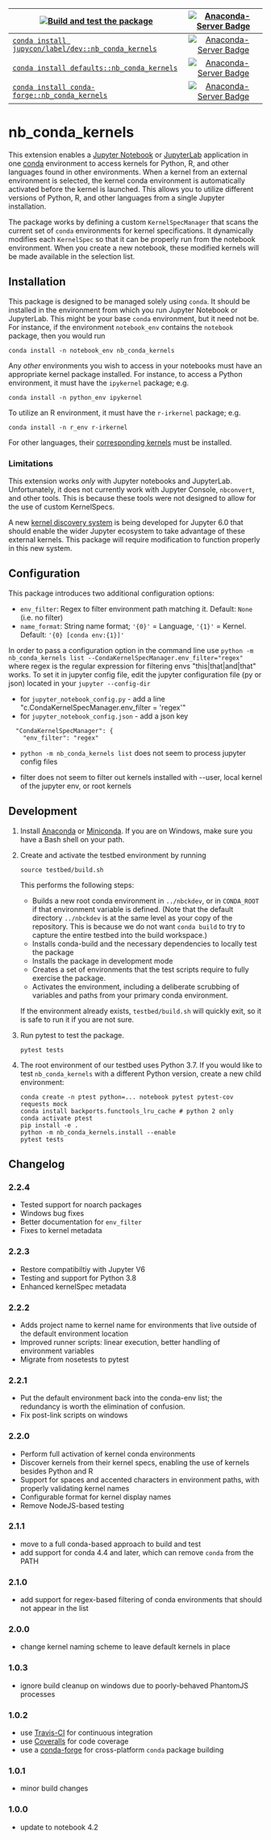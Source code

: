 | [![Build and test the package](https://github.com/Anaconda-Platform/nb_conda_kernels/workflows/Build%20and%20test%20the%20package/badge.svg)](https://github.com/Anaconda-Platform/nb_conda_kernels/actions?query=workflow%3A%22Build+and+test+the+package%22) | [![Anaconda-Server Badge](https://anaconda.org/jupycon/nb_conda_kernels/badges/latest_release_date.svg)](https://anaconda.org/jupycon/nb_conda_kernels) |
| --- | :-: |
| [`conda install jupycon/label/dev::nb_conda_kernels`](https://anaconda.org/jupycon/nb_conda_kernels) | [![Anaconda-Server Badge](https://anaconda.org/jupycon/nb_conda_kernels/badges/version.svg)](https://anaconda.org/jupycon/nb_conda_kernels) |
| [`conda install defaults::nb_conda_kernels`](https://anaconda.org/anaconda/nb_conda_kernels) | [![Anaconda-Server Badge](https://anaconda.org/anaconda/nb_conda_kernels/badges/version.svg)](https://anaconda.org/anaconda/nb_conda_kernels) |
| [`conda install conda-forge::nb_conda_kernels`](https://anaconda.org/conda-forge/nb_conda_kernels) | [![Anaconda-Server Badge](https://anaconda.org/conda-forge/nb_conda_kernels/badges/version.svg)](https://anaconda.org/conda-forge/nb_conda_kernels) |

# nb_conda_kernels

This extension enables a [Jupyter Notebook](http://jupyter.org)
or [JupyterLab](https://jupyterlab.readthedocs.io/en/stable/)
application in one [conda](https://conda.io/docs/)
environment to access kernels for Python, R, and other languages
found in other environments. When a kernel from an external environment is selected, the kernel conda environment is
automatically activated before the kernel is launched.
This allows you to utilize different versions of Python, R,
and other languages from a single Jupyter installation.

The package works by defining a custom `KernelSpecManager` that
scans the current set of `conda` environments for kernel
specifications. It dynamically modifies each `KernelSpec`
so that it can be properly run from the notebook environment.
When you create a new notebook, these modified kernels
will be made available in the selection list.

## Installation

This package is designed to be managed solely using `conda`.
It should be installed in the environment from which
you run Jupyter Notebook or JupyterLab. This might be your base
`conda` environment, but it need not be. For instance,
if the environment `notebook_env` contains the `notebook`
package, then you would run

```shell
conda install -n notebook_env nb_conda_kernels
```

Any _other_ environments you wish to access in your
notebooks must have an appropriate kernel
package installed. For instance, to access a Python
environment, it must have the `ipykernel` package; e.g.

```shell
conda install -n python_env ipykernel
```

To utilize an R environment, it must have the `r-irkernel` package; e.g.

```shell
conda install -n r_env r-irkernel
```

For other languages, their [corresponding kernels](https://github.com/jupyter/jupyter/wiki/Jupyter-kernels)
must be installed.

### Limitations

This extension works _only_ with Jupyter notebooks and
JupyterLab. Unfortunately, it does not currently work with
Jupyter Console, `nbconvert`, and other tools. This is because
these tools were not designed to allow for the use of custom
KernelSpecs.

A new [kernel discovery system](https://jupyter-client.readthedocs.io/en/latest/kernel_providers.html)
is being developed for Jupyter 6.0 that should enable the
wider Jupyter ecosystem to take advantage of these external
kernels. This package will require modification to
function properly in this new system.

## Configuration

This package introduces two additional configuration options:

- `env_filter`: Regex to filter environment path matching it. Default: `None` (i.e. no filter)
- `name_format`: String name format; `'{0}'` = Language, `'{1}'` = Kernel. Default: `'{0} [conda env:{1}]'`

In order to pass a configuration option in the command line use ```python -m nb_conda_kernels list --CondaKernelSpecManager.env_filter="regex"``` where regex is the regular expression for filtering envs "this|that|and|that" works.
To set it in jupyter config file, edit the jupyter configuration file (py or json) located in your ```jupyter --config-dir```
- for `jupyter_notebook_config.py` - add a line "c.CondaKernelSpecManager.env_filter = 'regex'"
- for `jupyter_notebook_config.json` - add a json key 
```{
  "CondaKernelSpecManager": {
    "env_filter": "regex"
  ```

- ```python -m nb_conda_kernels list``` does not seem to process jupyter config files
* filter does not seem to filter out kernels installed with --user, local kernel of the jupyter env, or root kernels

## Development

1. Install [Anaconda](https://www.anaconda.com/download/) or
   [Miniconda](https://conda.io/miniconda.html). If you are
   on Windows, make sure you have a Bash shell on your path.

2. Create and activate the testbed environment by running

   ```shell
   source testbed/build.sh
   ```

   This performs the following steps:
   - Builds a new root conda environment in `../nbckdev`,
     or in `CONDA_ROOT` if that environment variable is defined.
     (Note that the default directory `../nbckdev` is at the same
     level as your copy of the repository. This is because we do
     not want `conda build` to try to capture the entire testbed
     into the build workspace.)
   - Installs conda-build and the necessary dependencies to
     locally test the package
   - Installs the package in development mode
   - Creates a set of environments that the test scripts
     require to fully exercise the package.
   - Activates the environment, including a deliberate scrubbing
     of variables and paths from your primary conda environment.

   If the environment already exists, `testbed/build.sh` will
   quickly exit, so it is safe to run it if you are not sure.

3. Run pytest to test the package.

   ```shell
   pytest tests
   ```

4. The root environment of our testbed uses Python 3.7. If you would
   like to test `nb_conda_kernels` with a different Python version,
   create a new child environment:

   ```shell
   conda create -n ptest python=... notebook pytest pytest-cov requests mock
   conda install backports.functools_lru_cache # python 2 only
   conda activate ptest
   pip install -e .
   python -m nb_conda_kernels.install --enable
   pytest tests
   ```

## Changelog

### 2.2.4

- Tested support for noarch packages
- Windows bug fixes
- Better documentation for `env_filter`
- Fixes to kernel metadata

### 2.2.3

- Restore compatibiltiy with Jupyter V6
- Testing and support for Python 3.8
- Enhanced kernelSpec metadata

### 2.2.2

- Adds project name to kernel name for environments that
  live outside of the default environment location
- Improved runner scripts: linear execution, better handling
  of environment variables
- Migrate from nosetests to pytest

### 2.2.1

- Put the default environment back into the conda-env list;
  the redundancy is worth the elimination of confusion.
- Fix post-link scripts on windows

### 2.2.0

- Perform full activation of kernel conda environments
- Discover kernels from their kernel specs, enabling the use
  of kernels besides Python and R
- Support for spaces and accented characters in environment
  paths, with properly validating kernel names
- Configurable format for kernel display names
- Remove NodeJS-based testing

### 2.1.1

- move to a full conda-based approach to build and test
- add support for conda 4.4 and later, which can remove `conda` from the PATH

### 2.1.0

- add support for regex-based filtering of conda environments that should not appear in the list

### 2.0.0

- change kernel naming scheme to leave default kernels in place

### 1.0.3

- ignore build cleanup on windows due to poorly-behaved PhantomJS processes

### 1.0.2

- use [Travis-CI](https://travis-ci.org/Anaconda-Platform/nb_conda_kernels) for continuous integration
- use [Coveralls](https://coveralls.io/github/Anaconda-Platform/nb_conda_kernels) for code coverage
- use a [conda-forge](https://github.com/conda-forge/nb_conda_kernels-feedstock) for cross-platform `conda` package building

### 1.0.1

- minor build changes

### 1.0.0

- update to notebook 4.2
